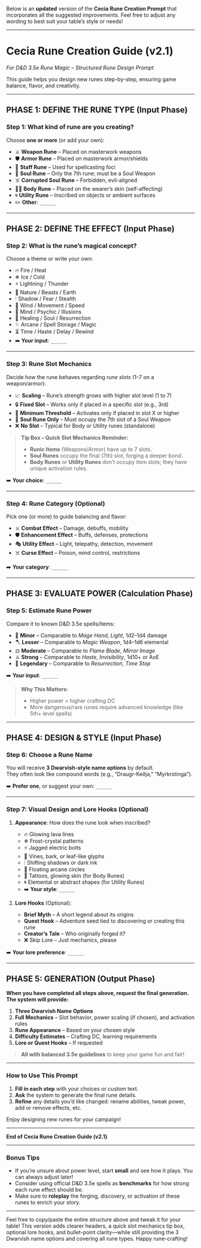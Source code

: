 Below is an **updated** version of the **Cecia Rune Creation Prompt** that incorporates all the suggested improvements. Feel free to adjust any wording to best suit your table’s style or needs!

---

# **Cecia Rune Creation Guide (v2.1)**  
*For D&D 3.5e Rune Magic – Structured Rune Design Prompt*  

This guide helps you design new runes step-by-step, ensuring game balance, flavor, and creativity.

---

## **PHASE 1: DEFINE THE RUNE TYPE (Input Phase)**

### **Step 1: What kind of rune are you creating?**  
Choose **one or more** (or add your own):
- ⚔ **Weapon Rune** – Placed on masterwork weapons  
- 🛡 **Armor Rune** – Placed on masterwork armor/shields  
- 🔮 **Staff Rune** – Used for spellcasting foci  
- 🧠 **Soul Rune** – Only the 7th rune; must be a Soul Weapon  
- ☠️ **Corrupted Soul Rune** – Forbidden, evil-aligned  
- 🧍‍♂️ **Body Rune** – Placed on the wearer’s skin (self-affecting)  
- 🌀 **Utility Rune** – Inscribed on objects or ambient surfaces  
- ✏️ **Other**: `______`

---

## **PHASE 2: DEFINE THE EFFECT (Input Phase)**

### **Step 2: What is the rune’s magical concept?**  
Choose a theme or write your own:
- 🔥 Fire / Heat  
- ❄ Ice / Cold  
- ⚡ Lightning / Thunder  
- 🌿 Nature / Beasts / Earth  
- 🕯 Shadow / Fear / Stealth  
- 💨 Wind / Movement / Speed  
- 🧠 Mind / Psychic / Illusions  
- 🧬 Healing / Soul / Resurrection  
- ✨ Arcane / Spell Storage / Magic  
- ⏳ Time / Haste / Delay / Rewind  
- ➡️ **Your input**: `______`

---

### **Step 3: Rune Slot Mechanics**  
Decide how the rune behaves regarding *rune slots* (1–7 on a weapon/armor):

- 📈 **Scaling** – Rune’s strength grows with higher slot level (1 to 7)  
- 🔒 **Fixed Slot** – Works only if placed in a specific slot (e.g., 3rd)  
- 🧬 **Minimum Threshold** – Activates only if placed in slot X or higher  
- 🧠 **Soul Rune Only** – Must occupy the 7th slot of a Soul Weapon  
- ❌ **No Slot** – Typical for Body or Utility runes (standalone)

> **Tip Box – Quick Slot Mechanics Reminder:**  
> - **Runic Items** (Weapons/Armor) have up to 7 slots.  
> - **Soul Runes** occupy the final (7th) slot, forging a deeper bond.  
> - **Body Runes** or **Utility Runes** don’t occupy item slots; they have unique activation rules.  

➡️ **Your choice**: `______`

---

### **Step 4: Rune Category (Optional)**  
Pick one (or more) to guide balancing and flavor:
- ⚔ **Combat Effect** – Damage, debuffs, mobility  
- 🛡 **Enhancement Effect** – Buffs, defenses, protections  
- 🎭 **Utility Effect** – Light, telepathy, detection, movement  
- ☠️ **Curse Effect** – Poison, mind control, restrictions  

➡️ **Your category**: `______`

---

## **PHASE 3: EVALUATE POWER (Calculation Phase)**

### **Step 5: Estimate Rune Power**  
Compare it to known D&D 3.5e spells/items:

- 🎯 **Minor** – Comparable to *Mage Hand*, *Light*, 1d2–1d4 damage  
- 🪓 **Lesser** – Comparable to *Magic Weapon*, 1d4–1d6 elemental  
- ⚖️ **Moderate** – Comparable to *Flame Blade*, *Mirror Image*  
- ⚔ **Strong** – Comparable to *Haste*, *Invisibility*, 1d10+ or AoE  
- 🔮 **Legendary** – Comparable to *Resurrection*, *Time Stop*  

➡️ **Your input**: `______`

> **Why This Matters:**  
> - Higher power = higher crafting DC  
> - More dangerous/rare runes require advanced knowledge (like 5th+ level spells)  

---

## **PHASE 4: DESIGN & STYLE (Input Phase)**

### **Step 6: Choose a Rune Name**  
You will receive **3 Dwarvish-style name options** by default.  
They often look like compound words (e.g., “Draugr-Keðja,” “Myrkrstinga”).  

➡️ **Prefer one**, or suggest your own: `______`

---

### **Step 7: Visual Design and Lore Hooks (Optional)**  
1. **Appearance**: How does the rune look when inscribed?  
   - 🔥 Glowing lava lines  
   - ❄ Frost-crystal patterns  
   - ⚡ Jagged electric bolts  
   - 🌿 Vines, bark, or leaf-like glyphs  
   - 🕯 Shifting shadows or dark ink  
   - 🧬 Floating arcane circles  
   - 🧍 Tattoos, glowing skin (for Body Runes)  
   - 🌀 Elemental or abstract shapes (for Utility Runes)  
   - ➡️ **Your style**: `______`

2. **Lore Hooks** (Optional):  
   - **Brief Myth** – A short legend about its origins  
   - **Quest Hook** – Adventure seed tied to discovering or creating this rune  
   - **Creator’s Tale** – Who originally forged it?  
   - ❌ Skip Lore – Just mechanics, please  

➡️ **Your lore preference**: `______`

---

## **PHASE 5: GENERATION (Output Phase)**

**When you have completed all steps above, request the final generation.**  
**The system will provide:**  
1. **Three Dwarvish Name Options**  
2. **Full Mechanics** – Slot behavior, power scaling (if chosen), and activation rules  
3. **Rune Appearance** – Based on your chosen style  
4. **Difficulty Estimates** – Crafting DC, learning requirements  
5. **Lore or Quest Hooks** – If requested  

> **All with balanced 3.5e guidelines** to keep your game fun and fair!

---

### **How to Use This Prompt**  
1. **Fill in each step** with your choices or custom text.  
2. **Ask** the system to generate the final rune details.  
3. **Refine** any details you’d like changed: rename abilities, tweak power, add or remove effects, etc.  

Enjoy designing new runes for your campaign!

---

**End of Cecia Rune Creation Guide (v2.1)**

---

### **Bonus Tips**  
- If you’re unsure about power level, start **small** and see how it plays. You can always adjust later!  
- Consider using official D&D 3.5e spells as **benchmarks** for how strong each rune effect should be.  
- Make sure to **roleplay** the forging, discovery, or activation of these runes to enrich your story.

---

Feel free to copy/paste the entire structure above and tweak it for your table! This version adds clearer headers, a quick slot mechanics tip box, optional lore hooks, and bullet-point clarity—while still providing the 3 Dwarvish name options and covering all rune types. Happy rune-crafting!
